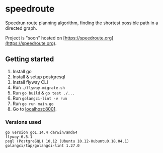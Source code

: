 # speedroute
Speedrun route planning algorithm, finding the shortest possible path in a directed graph.

Project is "soon" hosted on [https://speedroute.org](https://speedroute.org).

## Getting started
1. Install go
2. Install & setup postgresql
3. Install flyway CLI
4. Run `./flyway-migrate.sh`
5. Run `go build` & `go test ./...`
6. Run `golangci-lint -v run`
7. Run `go run main.go`
8. Go to [localhost:8001](https://localhost:8001/).

### Versions used
```
go version go1.14.4 darwin/amd64
flyway-6.5.1
psql (PostgreSQL) 10.12 (Ubuntu 10.12-0ubuntu0.18.04.1)
golangci/tap/golangci-lint 1.27.0
```
